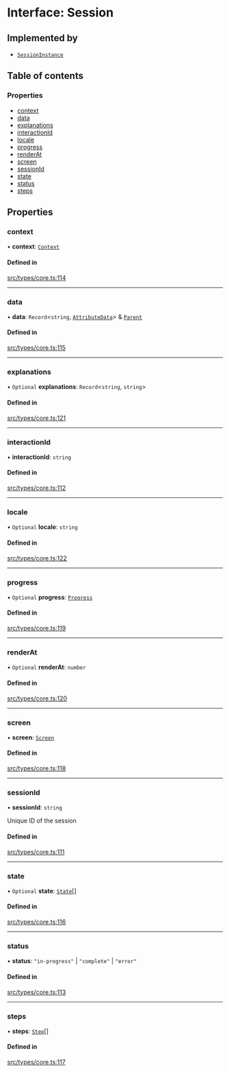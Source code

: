 # Interface: Session

## Implemented by

- [`SessionInstance`](../wiki/SessionInstance)

## Table of contents

### Properties

- [context](../wiki/Session#context)
- [data](../wiki/Session#data)
- [explanations](../wiki/Session#explanations)
- [interactionId](../wiki/Session#interactionid)
- [locale](../wiki/Session#locale)
- [progress](../wiki/Session#progress)
- [renderAt](../wiki/Session#renderat)
- [screen](../wiki/Session#screen)
- [sessionId](../wiki/Session#sessionid)
- [state](../wiki/Session#state)
- [status](../wiki/Session#status)
- [steps](../wiki/Session#steps)

## Properties

### context

• **context**: [`Context`](../wiki/Context)

#### Defined in

[src/types/core.ts:114](https://github.com/decisively-io/interview-sdk/blob/f6a9e1544070264c0422ae6f4514bc6f150675b7/src/types/core.ts#L114)

___

### data

• **data**: `Record`\<`string`, [`AttributeData`](../wiki/AttributeData)\> & [`Parent`](../wiki/Parent)

#### Defined in

[src/types/core.ts:115](https://github.com/decisively-io/interview-sdk/blob/f6a9e1544070264c0422ae6f4514bc6f150675b7/src/types/core.ts#L115)

___

### explanations

• `Optional` **explanations**: `Record`\<`string`, `string`\>

#### Defined in

[src/types/core.ts:121](https://github.com/decisively-io/interview-sdk/blob/f6a9e1544070264c0422ae6f4514bc6f150675b7/src/types/core.ts#L121)

___

### interactionId

• **interactionId**: `string`

#### Defined in

[src/types/core.ts:112](https://github.com/decisively-io/interview-sdk/blob/f6a9e1544070264c0422ae6f4514bc6f150675b7/src/types/core.ts#L112)

___

### locale

• `Optional` **locale**: `string`

#### Defined in

[src/types/core.ts:122](https://github.com/decisively-io/interview-sdk/blob/f6a9e1544070264c0422ae6f4514bc6f150675b7/src/types/core.ts#L122)

___

### progress

• `Optional` **progress**: [`Progress`](../wiki/Progress)

#### Defined in

[src/types/core.ts:119](https://github.com/decisively-io/interview-sdk/blob/f6a9e1544070264c0422ae6f4514bc6f150675b7/src/types/core.ts#L119)

___

### renderAt

• `Optional` **renderAt**: `number`

#### Defined in

[src/types/core.ts:120](https://github.com/decisively-io/interview-sdk/blob/f6a9e1544070264c0422ae6f4514bc6f150675b7/src/types/core.ts#L120)

___

### screen

• **screen**: [`Screen`](../wiki/Screen)

#### Defined in

[src/types/core.ts:118](https://github.com/decisively-io/interview-sdk/blob/f6a9e1544070264c0422ae6f4514bc6f150675b7/src/types/core.ts#L118)

___

### sessionId

• **sessionId**: `string`

Unique ID of the session

#### Defined in

[src/types/core.ts:111](https://github.com/decisively-io/interview-sdk/blob/f6a9e1544070264c0422ae6f4514bc6f150675b7/src/types/core.ts#L111)

___

### state

• `Optional` **state**: [`State`](../wiki/State)[]

#### Defined in

[src/types/core.ts:116](https://github.com/decisively-io/interview-sdk/blob/f6a9e1544070264c0422ae6f4514bc6f150675b7/src/types/core.ts#L116)

___

### status

• **status**: ``"in-progress"`` \| ``"complete"`` \| ``"error"``

#### Defined in

[src/types/core.ts:113](https://github.com/decisively-io/interview-sdk/blob/f6a9e1544070264c0422ae6f4514bc6f150675b7/src/types/core.ts#L113)

___

### steps

• **steps**: [`Step`](../wiki/Step)[]

#### Defined in

[src/types/core.ts:117](https://github.com/decisively-io/interview-sdk/blob/f6a9e1544070264c0422ae6f4514bc6f150675b7/src/types/core.ts#L117)
